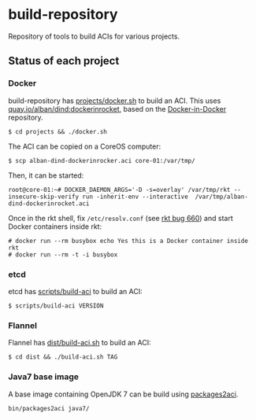 # build-repository

Repository of tools to build ACIs for various projects.

## Status of each project

### Docker

build-repository has [projects/docker.sh](projects/docker.sh) to build an ACI. This uses [quay.io/alban/dind:dockerinrocket](https://quay.io/repository/alban/dind?tag=dockerinrocket), based on the [Docker-in-Docker](https://github.com/jpetazzo/dind/) repository.

```
$ cd projects && ./docker.sh
```

The ACI can be copied on a CoreOS computer:

```
$ scp alban-dind-dockerinrocker.aci core-01:/var/tmp/
```

Then, it can be started:

```
root@core-01:~# DOCKER_DAEMON_ARGS='-D -s=overlay' /var/tmp/rkt --insecure-skip-verify run -inherit-env --interactive  /var/tmp/alban-dind-dockerinrocket.aci
```

Once in the rkt shell, fix `/etc/resolv.conf` (see [rkt bug 660](https://github.com/coreos/rkt/issues/660)) and start Docker containers inside rkt:

```
# docker run --rm busybox echo Yes this is a Docker container inside rkt
# docker run --rm -t -i busybox
```

### etcd

etcd has [scripts/build-aci](https://github.com/coreos/etcd/blob/master/scripts/build-aci) to build an ACI:

```
$ scripts/build-aci VERSION
```

### Flannel

Flannel has [dist/build-aci.sh](https://github.com/coreos/flannel/blob/master/dist/build-aci.sh) to build an ACI:

```
$ cd dist && ./build-aci.sh TAG
```

### Java7 base image

A base image containing OpenJDK 7 can be build using [packages2aci](packages2aci.md).

```
bin/packages2aci java7/
```
